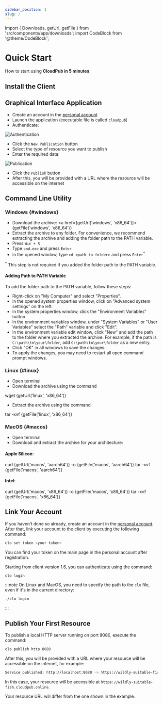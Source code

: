 ```yaml
---
sidebar_position: 1
slug: /
---
```


import { Downloads, getUrl, getFile } from 'src/components/app/downloads';
import CodeBlock from '@theme/CodeBlock';

# Quick Start

How to start using **CloudPub in 5 minutes**.

## Install the Client

<Downloads />

## Graphical Interface Application

 - Create an account in the [personal account](https://cloudpub.online/dashboard)
 - Launch the application (executable file is called `cloudpub`)
 - Authenticate:

![Authentication](/img/login-form.png)

 - Click the `New Publication` button
 - Select the type of resource you want to publish
 - Enter the required data:

![Publication](/img/publication.png)

 - Click the `Publish` button
 - After this, you will be provided with a URL where the resource will be accessible on the internet

## Command Line Utility

### Windows {#windows}

 - Download the archive: <a href={getUrl('windows', 'x86_64')}>{getFile('windows', 'x86_64')}</a>
 - Extract the archive to any folder. For convenience, we recommend extracting the archive and adding the folder path to the PATH variable.
 - Press `Win + R`
 - Type `cmd.exe` and press `Enter`
 - In the opened window, type `cd <path to folder>` and press `Enter`<sup>*</sup>

 <sup>*</sup> This step is not required if you added the folder path to the PATH variable.

#### Adding Path to PATH Variable

To add the folder path to the PATH variable, follow these steps:

 - Right-click on "My Computer" and select "Properties".
 - In the opened system properties window, click on "Advanced system settings" on the left.
 - In the system properties window, click the "Environment Variables" button.
 - In the environment variables window, under "System Variables" or "User Variables" select the "Path" variable and click "Edit".
 - In the environment variable edit window, click "New" and add the path to the folder where you extracted the archive. For example, if the path is `C:\path\to\your\folder`, add `C:\path\to\your\folder` as a new entry.
 - Click "OK" in all windows to save the changes.
 - To apply the changes, you may need to restart all open command prompt windows.

### Linux {#linux}

 - Open terminal
 - Download the archive using the command

<CodeBlock>wget {getUrl('linux', 'x86_64')}</CodeBlock>

 - Extract the archive using the command

<CodeBlock>tar -xvf {getFile('linux', 'x86_64')}</CodeBlock>

### MacOS {#macos}

 - Open terminal
 - Download and extract the archive for your architecture:

#### Apple Silicon:

<CodeBlock>curl {getUrl('macos', 'aarch64')} -o {getFile('macos', 'aarch64')}
tar -xvf {getFile('macos', 'aarch64')}</CodeBlock>

#### Intel:

<CodeBlock>curl {getUrl('macos', 'x86_64')} -o {getFile('macos', 'x86_64')}
tar -xvf {getFile('macos', 'x86_64')}</CodeBlock>

## Link Your Account

If you haven't done so already, create an account in the [personal account](https://cloudpub.online/dashboard). After that, link your account to the client by executing the following command:

```bash
clo set token <your token>
```

You can find your token on the main page in the personal account after registration.

Starting from client version 1.6, you can authenticate using the command:

```bash
clo login
```

:::note
On Linux and MacOS, you need to specify the path to the `clo` file, even if it's in the current directory:

```bash
./clo login
```
:::

## Publish Your First Resource

To publish a local HTTP server running on port 8080, execute the command:

```bash
clo publish http 8080
```

After this, you will be provided with a URL where your resource will be accessible on the internet, for example:

```bash
Service published: http://localhost:8080 -> https://wildly-suitable-fish.cloudpub.online
```

In this case, your resource will be accessible at `https://wildly-suitable-fish.cloudpub.online`.

Your resource URL will differ from the one shown in the example.
